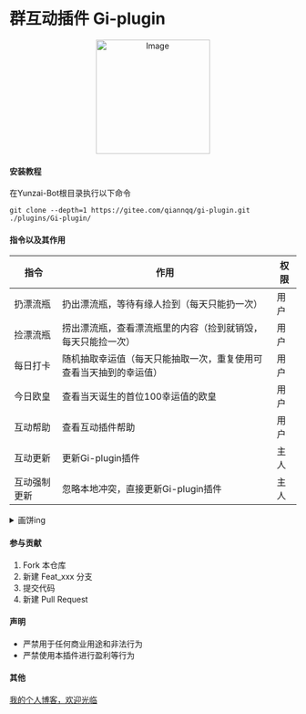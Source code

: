 # 群互动插件 Gi-plugin



<p align="center">
  <img src="https://gitee.com/qiannqq/gi-plugin/raw/master/resources/logo.png" alt="Image" width="200" height="200">
</p>

#### 安装教程
在Yunzai-Bot根目录执行以下命令
```
git clone --depth=1 https://gitee.com/qiannqq/gi-plugin.git ./plugins/Gi-plugin/
```

#### 指令以及其作用
| 指令   | 作用                                | 权限 |
|------|-----------------------------------|----|
| 扔漂流瓶 | 扔出漂流瓶，等待有缘人捡到（每天只能扔一次）            | 用户 |
| 捡漂流瓶 | 捞出漂流瓶，查看漂流瓶里的内容（捡到就销毁，每天只能捡一次）    | 用户 |
| 每日打卡 | 随机抽取幸运值（每天只能抽取一次，重复使用可查看当天抽到的幸运值） | 用户 |
| 今日欧皇 | 查看当天诞生的首位100幸运值的欧皇                | 用户 |
| 互动帮助 | 查看互动插件帮助                          | 用户 |
| 互动更新 | 更新Gi-plugin插件                     | 主人 |
| 互动强制更新 | 忽略本地冲突，直接更新Gi-plugin插件 | 主人 |


<details>
<summary>画饼ing</summary>

1.  增加更多互动娱乐相关内容
2.  增加帮助图片 [√]
3.  打断+1和跟随+1

</details>

#### 参与贡献

1.  Fork 本仓库
2.  新建 Feat_xxx 分支
3.  提交代码
4.  新建 Pull Request


#### 声明

 - 严禁用于任何商业用途和非法行为
 - 严禁使用本插件进行盈利等行为

#### 其他

[我的个人博客，欢迎光临](http://blog.moqy.top)
